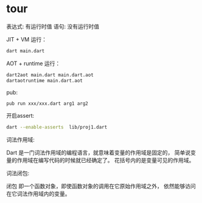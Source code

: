 # tour

表达式: 有运行时值
语句: 没有运行时值

JIT + VM 运行：

```sh
dart main.dart
```

AOT + runtime 运行：

```sh
dart2aot main.dart main.dart.aot
dartaotruntime main.dart.aot
```

pub:

```sh
pub run xxx/xxx.dart arg1 arg2
```

开启assert:

```sh
dart --enable-asserts  lib/proj1.dart
```

词法作用域:

Dart 是一门词法作用域的编程语言，就意味着变量的作用域是固定的， 简单说变量的作用域在编写代码的时候就已经确定了。 花括号内的是变量可见的作用域。

词法闭包:

闭包 即一个函数对象，即使函数对象的调用在它原始作用域之外， 依然能够访问在它词法作用域内的变量。
